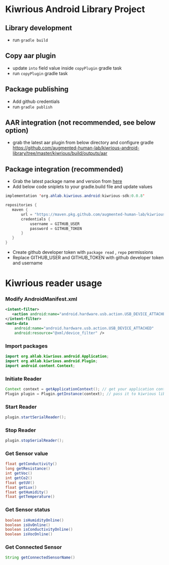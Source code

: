 # Kiwrious Android Library Project

## Library development
- run `gradle build`

## Copy aar plugin
- update `into` field value inside `copyPlugin` gradle task
- run `copyPlugin` gradle task


## Package publishing
- Add github credentials
- run `gradle publish`

## AAR integration (not recommended, see below option)
- grab the latest aar plugin from below directory and configure gradle
https://github.com/augmented-human-lab/kiwrious-android-library/tree/master/kiwrious/build/outputs/aar

## Package integration (recommended)
- Grab the latest package name and version from [here](https://github.com/augmented-human-lab/kiwrious-android-library/packages/872446)
- Add below code sniplets to your gradle.build file and update values

```java
implementation 'org.ahlab.kiwrious.android:kiwrious-sdk:0.0.8'
```

```java
repositories {
   maven {
       url = "https://maven.pkg.github.com/augmented-human-lab/kiwrious-android-library"
       credentials {
           username = GITHUB_USER
           password = GITHUB_TOKEN
       }
   }
}
```

- Create github developer token with `package read` , `repo` permissions
- Replace GITHUB_USER and GITHUB_TOKEN with github developer token and username  


# Kiwrious reader usage

### Modify AndroidManifest.xml
```xml
<intent-filter>
   <action android:name="android.hardware.usb.action.USB_DEVICE_ATTACHED" />
</intent-filter>
<meta-data
    android:name="android.hardware.usb.action.USB_DEVICE_ATTACHED"
    android:resource="@xml/device_filter" />
```

### Import packages
```java
import org.ahlab.kiwrious.android.Application;
import org.ahlab.kiwrious.android.Plugin;
import android.content.Context;
```
### Initiate Reader
```java
Context context = getApplicationContext(); // get your application context
Plugin plugin = Plugin.getInstance(context); // pass it to kiwrious library
```

### Start Reader
```java
plugin.startSerialReader();
```

### Stop Reader
```java
plugin.stopSerialReader();
```

### Get Sensor value
```java
float getConductivity()
long getResistance()
int getVoc()
int getCo2()
float getUV()
float getLux()
float getHumidity()
float getTemperature()
```

### Get Sensor status
```java
boolean isHumidityOnline()
boolean isUvOnline()
boolean isConductivityOnline()
boolean isVocOnline()
```

### Get Connected Sensor
```java
String getConnectedSensorName()
```




